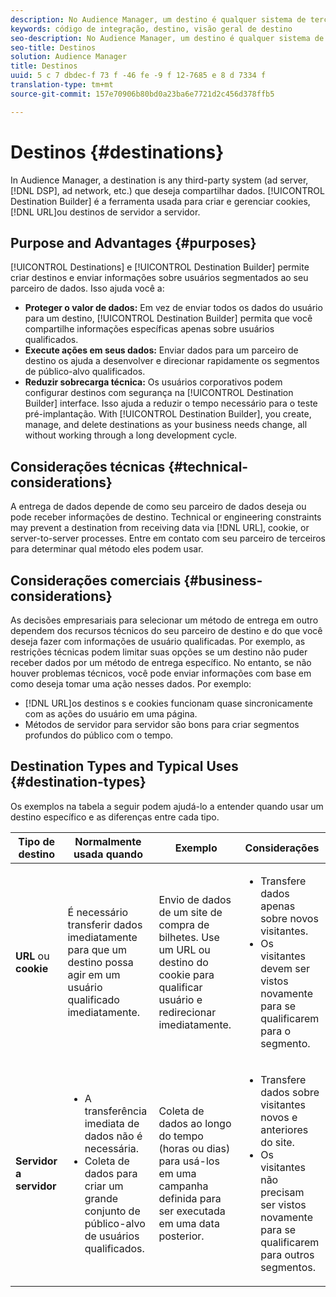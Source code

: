 ```yaml
---
description: No Audience Manager, um destino é qualquer sistema de terceiros (servidor de anúncios, DSP, rede de anúncios etc.) que deseja compartilhar dados. Construtor de destinos é a ferramenta usada para criar e gerenciar cookies, URL ou destinos de servidor a servidor.
keywords: código de integração, destino, visão geral de destino
seo-description: No Audience Manager, um destino é qualquer sistema de terceiros (servidor de anúncios, DSP, rede de anúncios etc.) que deseja compartilhar dados. Construtor de destinos é a ferramenta usada para criar e gerenciar cookies, URL ou destinos de servidor a servidor.
seo-title: Destinos
solution: Audience Manager
title: Destinos
uuid: 5 c 7 dbdec-f 73 f -46 fe -9 f 12-7685 e 8 d 7334 f
translation-type: tm+mt
source-git-commit: 157e70906b80bd0a23ba6e7721d2c456d378ffb5

---
```



# Destinos {#destinations}

In Audience Manager, a destination is any third-party system (ad server, [!DNL DSP], ad network, etc.) que deseja compartilhar dados. [!UICONTROL Destination Builder] é a ferramenta usada para criar e gerenciar cookies, [!DNL URL]ou destinos de servidor a servidor.

## Purpose and Advantages {#purposes}

<!-- c_destinations.xml -->

[!UICONTROL Destinations] e [!UICONTROL Destination Builder] permite criar destinos e enviar informações sobre usuários segmentados ao seu parceiro de dados. Isso ajuda você a:

* **Proteger o valor de dados:** Em vez de enviar todos os dados do usuário para um destino, [!UICONTROL Destination Builder] permita que você compartilhe informações específicas apenas sobre usuários qualificados.
* **Execute ações em seus dados:** Enviar dados para um parceiro de destino os ajuda a desenvolver e direcionar rapidamente os segmentos de público-alvo qualificados.
* **Reduzir sobrecarga técnica:** Os usuários corporativos podem configurar destinos com segurança na [!UICONTROL Destination Builder] interface. Isso ajuda a reduzir o tempo necessário para o teste pré-implantação. With [!UICONTROL Destination Builder], you create, manage, and delete destinations as your business needs change, all without working through a long development cycle.

## Considerações técnicas {#technical-considerations}

<!-- destination-delivery-methods.xml -->

A entrega de dados depende de como seu parceiro de dados deseja ou pode receber informações de destino. Technical or engineering constraints may prevent a destination from receiving data via [!DNL URL], cookie, or server-to-server processes. Entre em contato com seu parceiro de terceiros para determinar qual método eles podem usar.

## Considerações comerciais {#business-considerations}

As decisões empresariais para selecionar um método de entrega em outro dependem dos recursos técnicos do seu parceiro de destino e do que você deseja fazer com informações de usuário qualificadas. Por exemplo, as restrições técnicas podem limitar suas opções se um destino não puder receber dados por um método de entrega específico. No entanto, se não houver problemas técnicos, você pode enviar informações com base em como deseja tomar uma ação nesses dados. Por exemplo:

* [!DNL URL]os destinos s e cookies funcionam quase sincronicamente com as ações do usuário em uma página.
* Métodos de servidor para servidor são bons para criar segmentos profundos do público com o tempo.

## Destination Types and Typical Uses {#destination-types}

Os exemplos na tabela a seguir podem ajudá-lo a entender quando usar um destino específico e as diferenças entre cada tipo.

| Tipo de destino | Normalmente usada quando | Exemplo | Considerações |
|--- |--- |--- |--- |
| **URL** ou **cookie** | É necessário transferir dados imediatamente para que um destino possa agir em um usuário qualificado imediatamente. | Envio de dados de um site de compra de bilhetes. Use um URL ou destino do cookie para qualificar usuário e redirecionar imediatamente. | <ul><li>Transfere dados apenas sobre novos visitantes. </li><li>Os visitantes devem ser vistos novamente para se qualificarem para o segmento.</li></ul> |
| **Servidor a servidor** | <ul><li>A transferência imediata de dados não é necessária.</li><li>Coleta de dados para criar um grande conjunto de público-alvo de usuários qualificados.</li></ul> | Coleta de dados ao longo do tempo (horas ou dias) para usá-los em uma campanha definida para ser executada em uma data posterior. | <ul><li>Transfere dados sobre visitantes novos e anteriores do site. </li><li>Os visitantes não precisam ser vistos novamente para se qualificarem para outros segmentos.</li></ul> |
